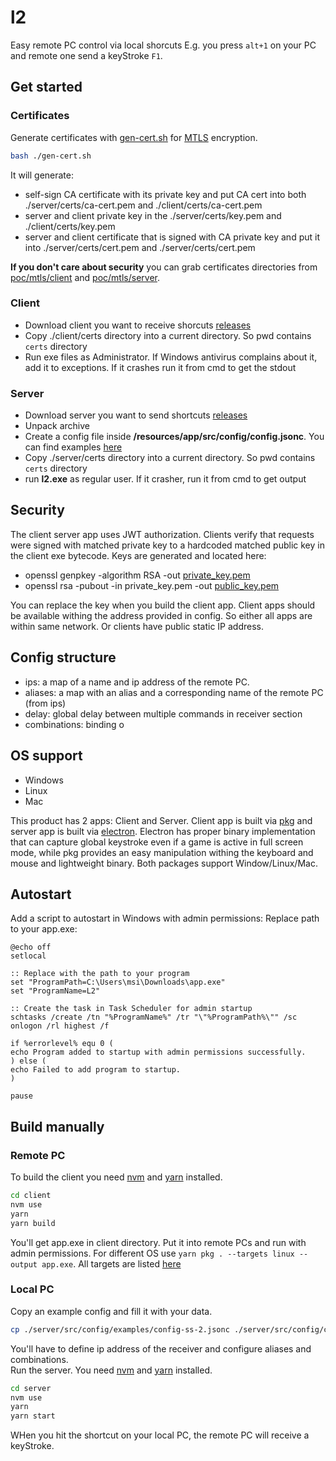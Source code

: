 # l2
Easy remote PC control via local shorcuts
E.g. you press `alt+1` on your PC and remote one send a keyStroke `F1`.


## Get started

### Certificates

Generate certificates with [gen-cert.sh](./gen-cert.sh) for [MTLS](https://www.cloudflare.com/learning/access-management/what-is-mutual-tls/) encryption.

```bash
bash ./gen-cert.sh
```

It will generate:
 - self-sign CA certificate with its private key and put CA cert into both ./server/certs/ca-cert.pem and ./client/certs/ca-cert.pem
 - server and client private key in the ./server/certs/key.pem and ./client/certs/key.pem
 - server and client certificate that is signed with CA private key and put it into  ./server/certs/cert.pem and ./server/certs/cert.pem

**If you don't care about security** you can grab certificates directories from [poc/mtls/client](/pocs/mtls/client/certs) and [poc/mtls/server](/pocs/mtls/server/certs).
### Client
 - Download client you want to receive shorcuts [releases](https://github.com/akoidan/l2/releases)
 - Copy ./client/certs directory into a current directory. So pwd contains `certs` directory
 - Run exe files as Administrator. If Windows antivirus complains about it, add it to exceptions. If it crashes run it from cmd to get the stdout 
 
### Server
 - Download server you want to send shortcuts [releases](https://github.com/akoidan/l2/releases)
 - Unpack archive
 - Create a config file inside **/resources/app/src/config/config.jsonc**. You can find examples [here](server/src/config/examples)
 - Copy ./server/certs directory into a current directory. So pwd contains `certs` directory
 - run **l2.exe** as regular user. If it crasher, run it from cmd to get output

## Security
The client server app uses JWT authorization. Clients verify that requests were signed with matched private key to a hardcoded matched public key in the client exe bytecode.
Keys are generated and located here:
- openssl genpkey -algorithm RSA -out [private_key.pem](./server/src/client/private_key.pem)
- openssl rsa -pubout -in private_key.pem -out [public_key.pem](client/src/mtls/public_key.pem)

You can replace the key when you build the client app.
Client apps should be available withing the address provided in config. So either all apps are within same network. Or clients have public static IP address.

## Config structure
- ips: a map of a name and ip address of the remote PC.
- aliases: a map with an alias and a corresponding name of the remote PC (from ips)
- delay: global delay between multiple commands in receiver section
- combinations: binding o


## OS support
- Windows
- Linux
- Mac

This product has 2 apps: Client and Server. Client app is built via [pkg](https://www.npmjs.com/package/pkg) and server app is built via [electron](https://www.npmjs.com/package/electron). Electron has proper binary implementation that can capture global keystroke even if a game is active in full screen mode, while pkg provides an easy manipulation withing the keyboard and mouse and lightweight binary. Both packages support Window/Linux/Mac.

## Autostart
Add a script to autostart in Windows with admin permissions: Replace path to your app.exe:
```shell
@echo off
setlocal

:: Replace with the path to your program
set "ProgramPath=C:\Users\msi\Downloads\app.exe"
set "ProgramName=L2"

:: Create the task in Task Scheduler for admin startup
schtasks /create /tn "%ProgramName%" /tr "\"%ProgramPath%\"" /sc onlogon /rl highest /f

if %errorlevel% equ 0 (
echo Program added to startup with admin permissions successfully.
) else (
echo Failed to add program to startup.
)

pause
```

## Build manually

### Remote PC
To build the client you need [nvm](https://github.com/nvm-sh/nvm) and [yarn](https://yarnpkg.com/) installed.
```bash
cd client
nvm use
yarn 
yarn build
```
You'll get app.exe in client directory. Put it into remote PCs and run with admin permissions. For different OS  use `yarn pkg . --targets linux --output app.exe`. All targets are listed [here](https://www.npmjs.com/package/pkg#targets)


### Local PC

Copy an example config and fill it with your data.
```bash
cp ./server/src/config/examples/config-ss-2.jsonc ./server/src/config/config.jsonc
```

You'll have to define ip address of the receiver and configure aliases and combinations.  
Run the server. You need [nvm](https://github.com/nvm-sh/nvm) and [yarn](https://yarnpkg.com/) installed.
```bash
cd server
nvm use
yarn
yarn start
```

WHen you hit the shortcut on your local PC, the remote PC will receive a keyStroke.


